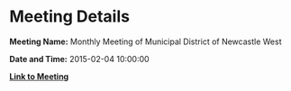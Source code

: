# Meeting Details

**Meeting Name:** Monthly Meeting of Municipal District of Newcastle West

**Date and Time:** 2015-02-04 10:00:00

**[Link to Meeting](https://www.limerick.ie/council/whats-on/monthly-meeting-municipal-district-newcastle-west-15)**
